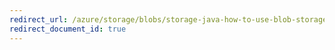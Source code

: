 ```yaml
---
redirect_url: /azure/storage/blobs/storage-java-how-to-use-blob-storage
redirect_document_id: true
---
```

